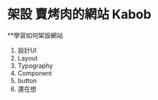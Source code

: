# 架設 賣烤肉的網站 Kabob 

**學習如何架設網站

1. 設計UI
  1. Layout
  2. Typography
  3. Component
  4. button
2. 還在想
